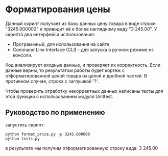 # Форматирования цены

Данный скрипт получает из базы данных цену товара в виде строки "3245.000000" и приводит её к более наглядному виду "3 245.00".
У скрипта два интерфейса использования:

* Программный, для использования на сайте
* Command Line Interface (CLI) - для запуска в ручном режиме из консоли.

Код анализирует входные данные, и проверяет их корректность.
Если данные верны, то результатом работы будет кортеж с отформатированной ценой товара из целой и дробной частей.
В противном случае, строка с заглушкой '?'.

Чтобы проверить отработку некорректных данных написаны тесты для этой функции с использованием модуля Unittest.


## Руководство по применению

запустить скрипт:
```
python format_price.py -p 3245.000000
python tests.py
```
в результате мы получим отформатированную строку вида: 3 245.00
